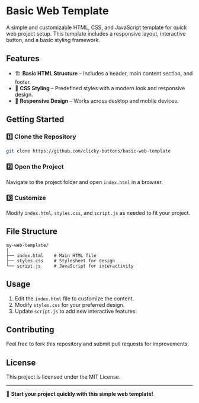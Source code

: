 # Basic Web Template

A simple and customizable HTML, CSS, and JavaScript template for quick web project setup. This template includes a responsive layout, interactive button, and a basic styling framework.

## Features

- 🏗️ **Basic HTML Structure** – Includes a header, main content section, and footer.
- 🎨 **CSS Styling** – Predefined styles with a modern look and responsive design.
- 📱 **Responsive Design** – Works across desktop and mobile devices.

## Getting Started

### 1️⃣ Clone the Repository
```sh
git clone https://github.com/clicky-buttons/basic-web-template
```

### 2️⃣ Open the Project
Navigate to the project folder and open `index.html` in a browser.

### 3️⃣ Customize
Modify `index.html`, `styles.css`, and `script.js` as needed to fit your project.

## File Structure
```
my-web-template/
│
├── index.html    # Main HTML file
├── styles.css    # Stylesheet for design
└── script.js     # JavaScript for interactivity
```

## Usage
1. Edit the `index.html` file to customize the content.
2. Modify `styles.css` for your preferred design.
3. Update `script.js` to add new interactive features.

## Contributing
Feel free to fork this repository and submit pull requests for improvements.

## License
This project is licensed under the MIT License.

---

🚀 **Start your project quickly with this simple web template!**

